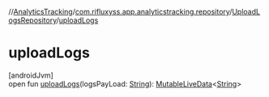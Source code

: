 //[AnalyticsTracking](../../../index.md)/[com.rifluxyss.app.analyticstracking.repository](../index.md)/[UploadLogsRepository](index.md)/[uploadLogs](upload-logs.md)

# uploadLogs

[androidJvm]\
open fun [uploadLogs](upload-logs.md)(logsPayLoad: [String](https://developer.android.com/reference/kotlin/java/lang/String.html)): [MutableLiveData](https://developer.android.com/reference/kotlin/androidx/lifecycle/MutableLiveData.html)&lt;[String](https://developer.android.com/reference/kotlin/java/lang/String.html)&gt;

